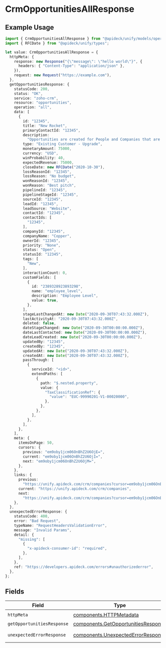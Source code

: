 # CrmOpportunitiesAllResponse

## Example Usage

```typescript
import { CrmOpportunitiesAllResponse } from "@apideck/unify/models/operations";
import { RFCDate } from "@apideck/unify/types";

let value: CrmOpportunitiesAllResponse = {
  httpMeta: {
    response: new Response("{\"message\": \"hello world\"}", {
      headers: { "Content-Type": "application/json" },
    }),
    request: new Request("https://example.com"),
  },
  getOpportunitiesResponse: {
    statusCode: 200,
    status: "OK",
    service: "zoho-crm",
    resource: "opportunities",
    operation: "all",
    data: [
      {
        id: "12345",
        title: "New Rocket",
        primaryContactId: "12345",
        description:
          "Opportunities are created for People and Companies that are interested in buying your products or services. Create Opportunities for People and Companies to move them through one of your Pipelines.",
        type: "Existing Customer - Upgrade",
        monetaryAmount: 75000,
        currency: "USD",
        winProbability: 40,
        expectedRevenue: 75000,
        closeDate: new RFCDate("2020-10-30"),
        lossReasonId: "12345",
        lossReason: "No budget",
        wonReasonId: "12345",
        wonReason: "Best pitch",
        pipelineId: "12345",
        pipelineStageId: "12345",
        sourceId: "12345",
        leadId: "12345",
        leadSource: "Website",
        contactId: "12345",
        contactIds: [
          "12345",
        ],
        companyId: "12345",
        companyName: "Copper",
        ownerId: "12345",
        priority: "None",
        status: "Open",
        statusId: "12345",
        tags: [
          "New",
        ],
        interactionCount: 0,
        customFields: [
          {
            id: "2389328923893298",
            name: "employee_level",
            description: "Employee Level",
            value: true,
          },
        ],
        stageLastChangedAt: new Date("2020-09-30T07:43:32.000Z"),
        lastActivityAt: "2020-09-30T07:43:32.000Z",
        deleted: false,
        dateStageChanged: new Date("2020-09-30T00:00:00.000Z"),
        dateLastContacted: new Date("2020-09-30T00:00:00.000Z"),
        dateLeadCreated: new Date("2020-09-30T00:00:00.000Z"),
        updatedBy: "12345",
        createdBy: "12345",
        updatedAt: new Date("2020-09-30T07:43:32.000Z"),
        createdAt: new Date("2020-09-30T07:43:32.000Z"),
        passThrough: [
          {
            serviceId: "<id>",
            extendPaths: [
              {
                path: "$.nested.property",
                value: {
                  "TaxClassificationRef": {
                    "value": "EUC-99990201-V1-00020000",
                  },
                },
              },
            ],
          },
        ],
      },
    ],
    meta: {
      itemsOnPage: 50,
      cursors: {
        previous: "em9oby1jcm06OnBhZ2U6OjE=",
        current: "em9oby1jcm06OnBhZ2U6OjI=",
        next: "em9oby1jcm06OnBhZ2U6OjM=",
      },
    },
    links: {
      previous:
        "https://unify.apideck.com/crm/companies?cursor=em9oby1jcm06OnBhZ2U6OjE%3D",
      current: "https://unify.apideck.com/crm/companies",
      next:
        "https://unify.apideck.com/crm/companies?cursor=em9oby1jcm06OnBhZ2U6OjM",
    },
  },
  unexpectedErrorResponse: {
    statusCode: 400,
    error: "Bad Request",
    typeName: "RequestHeadersValidationError",
    message: "Invalid Params",
    detail: {
      "missing": [
        {
          "x-apideck-consumer-id": "required",
        },
      ],
    },
    ref: "https://developers.apideck.com/errors#unauthorizederror",
  },
};
```

## Fields

| Field                                                                                      | Type                                                                                       | Required                                                                                   | Description                                                                                |
| ------------------------------------------------------------------------------------------ | ------------------------------------------------------------------------------------------ | ------------------------------------------------------------------------------------------ | ------------------------------------------------------------------------------------------ |
| `httpMeta`                                                                                 | [components.HTTPMetadata](../../models/components/httpmetadata.md)                         | :heavy_check_mark:                                                                         | N/A                                                                                        |
| `getOpportunitiesResponse`                                                                 | [components.GetOpportunitiesResponse](../../models/components/getopportunitiesresponse.md) | :heavy_minus_sign:                                                                         | Opportunities                                                                              |
| `unexpectedErrorResponse`                                                                  | [components.UnexpectedErrorResponse](../../models/components/unexpectederrorresponse.md)   | :heavy_minus_sign:                                                                         | Unexpected error                                                                           |